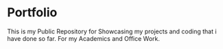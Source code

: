 # Portfolio
This is my Public Repository for Showcasing my projects and coding that i have done so far. For my Academics and Office Work. 
